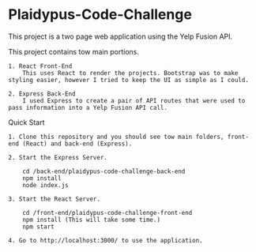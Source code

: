 # Plaidypus-Code-Challenge
This project is a two page web application using the Yelp Fusion API.

This project contains tow main portions.

    1. React Front-End
        This uses React to render the projects. Bootstrap was to make styling easier, however I tried to keep the UI as simple as I could.

    2. Express Back-End
        I used Express to create a pair of API routes that were used to pass information into a Yelp Fusion API call.

Quick Start

    1. Clone this repository and you should see tow main folders, front-end (React) and back-end (Express).

    2. Start the Express Server.

        cd /back-end/plaidypus-code-challenge-back-end
        npm install
        node index.js

    3. Start the React Server.
    
        cd /front-end/plaidypus-code-challenge-front-end
        npm install (This will take some time.)
        npm start

    4. Go to http://localhost:3000/ to use the application.
